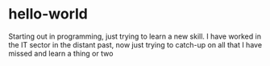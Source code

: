 # hello-world
Starting out in programming, just trying to learn a new skill.
I have worked in the IT sector in the distant past, now just
trying to catch-up on all that I have missed and learn a thing or two
